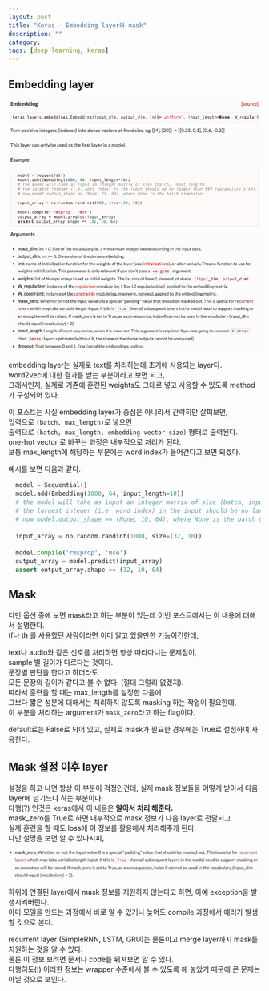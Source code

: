 ```yaml
---
layout: post
title: "Keras - Embedding layer와 mask"
description: ""
category:
tags: [deep learning, keras]
---
```


## Embedding layer 

![](/assets/2017-02-09-Keras_-_Embedding_layer_mask/38C1A1F6-7DD8-43A6-A242-5E104E05E31E.png)

embedding layer는 실제로 text를 처리하는데 초기에 사용되는 layer다.  
word2vec에 대한 결과를 받는 부분이라고 보면 되고,   
그래서인지, 실제로 기존에 훈련된 weights도 그대로 넣고 사용할 수 있도록 method가 구성되어 있다.

이 포스트는 사실 embedding layer가 중심은 아니라서 간략히만 살펴보면,  
입력으로 `(batch, max_length)`로 넣으면  
출력으로 `(batch, max_length, embedding vector size)` 형태로 출력된다.  
one-hot vector 로 바꾸는 과정은 내부적으로 처리가 된다.   
보통 max_length에 해당하는 부분에는 word index가 들어간다고 보면 되겠다.   

예시를 보면 다음과 같다.  

```python
  model = Sequential()
  model.add(Embedding(1000, 64, input_length=10))
  # the model will take as input an integer matrix of size (batch, input_length).
  # the largest integer (i.e. word index) in the input should be no larger than 999 (vocabulary size).
  # now model.output_shape == (None, 10, 64), where None is the batch dimension.

  input_array = np.random.randint(1000, size=(32, 10))

  model.compile('rmsprop', 'mse')
  output_array = model.predict(input_array)
  assert output_array.shape == (32, 10, 64)
```


## Mask 

다만 옵션 중에 보면 mask라고 하는 부분이 있는데 이번 포스트에서는 이 내용에 대해서 설명한다.   
tf나 th 를 사용했던 사람이라면 이미 알고 있을만한 기능이긴한데,   

text나 audio와 같은 신호를 처리하면 항상 따라다니는 문제점이,  
sample 별 길이가 다르다는 것이다.   
문장별 판단을 한다고 하더라도  
모든 문장의 길이가 같다고 볼 수 없다. (절대 그럴리 없겠지).   
따라서 훈련을 할 때는 max_length를 설정한 다음에   
그보다 짧은 성분에 대해서는 처리하지 않도록 masking 하는 작업이 필요한데,   
이 부분을 처리하는 argument가 `mask_zero`라고 하는 flag이다.  

default로는 False로 되어 있고, 실제로 mask가 필요한 경우에는 True로 설정하여 사용한다.  

## Mask 설정 이후 layer

설정을 하고 나면 항상 이 부분이 걱정인건데, 실제 mask 정보들을 어떻게 받아서 다음 layer에 넘기느냐 하는 부분이다.  
다행(?) 인것은 keras에서 이 내용은 **알아서 처리 해준다.**   
mask_zero를 True로 하면 내부적으로 mask 정보가 다음 layer로 전달되고  
실제 훈련을 할 때도 loss에 이 정보를 활용해서 처리해주게 된다.   
다만 설명을 보면 알 수 있다시피,   

![](/assets/2017-02-09-Keras_-_Embedding_layer_mask/2D590B8D-5420-4E6A-8059-7A11982FF4CC.png)


하위에 연결된 layer에서 mask 정보를 지원하지 않는다고 하면, 아예 exception을 발생시켜버린다.   
아마 모델을 만드는 과정에서 바로 알 수 있거나 늦어도 compile 과정에서 에러가 발생할 것으로 본다.    

recurrent layer (SimpleRNN, LSTM, GRU)는 물론이고 merge layer까지 mask를 지원하는 것을 알 수 있다.   
물론 이 정보 보려면 문서나 code를 뒤져보면 알 수 있다.   
다행히도(!) 이러한 정보는 wrapper 수준에서 볼 수 있도록 해 놓았기 때문에 큰 문제는 아닐 것으로 보인다.  
